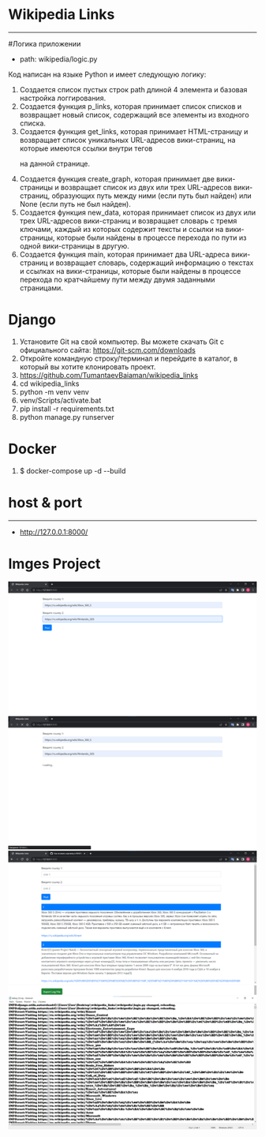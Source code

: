 # Wikipedia Links
***
#Логика приложении 
- path: wikipedia/logic.py

Код написан на языке Python и имеет следующую логику:
1. Создается список пустых строк path длиной 4 элемента и 
базовая настройка логгирования.
2. Создается функция p_links, которая принимает список 
списков и возвращает новый список, содержащий все элементы 
из входного списка.
3. Создается функция get_links, которая принимает 
HTML-страницу и возвращает список уникальных URL-адресов 
вики-страниц, на которые имеются ссылки внутри тегов <p> 
на данной странице.
4. Создается функция create_graph, которая принимает 
две вики-страницы и возвращает список из двух или 
трех URL-адресов вики-страниц, образующих путь между 
ними (если путь был найден) или None (если путь не был найден).
5. Создается функция new_data, которая принимает список 
из двух или трех URL-адресов вики-страниц и возвращает 
словарь с тремя ключами, каждый из которых содержит 
тексты и ссылки на вики-страницы, которые были найдены 
в процессе перехода по пути из одной вики-страницы в другую.
6. Создается функция main, которая принимает два 
URL-адреса вики-страниц и возвращает словарь, 
содержащий информацию о текстах и ссылках на 
вики-страницы, которые были найдены в процессе перехода 
по кратчайшему пути между двумя заданными страницами.


# Django
1. Установите Git на свой компьютер. Вы можете скачать Git с официального сайта: https://git-scm.com/downloads
2. Откройте командную строку/терминал и перейдите в каталог, в который вы хотите клонировать проект.
3. https://github.com/TumantaevBaiaman/wikipedia_links
4. cd wikipedia_links
5. python -m venv venv
6. venv/Scripts/activate.bat
7. pip install -r requirements.txt
8. python manage.py runserver

# Docker
1. $ docker-compose up -d --build


# host & port
***
- http://127.0.0.1:8000/

# Imges Project
![Image alt](https://github.com/TumantaevBaiaman/wikipedia_links/raw/master/images_project/p1.png)
![Image alt](https://github.com/TumantaevBaiaman/wikipedia_links/raw/master/images_project/p2.png)
![Image alt](https://github.com/TumantaevBaiaman/wikipedia_links/raw/master/images_project/p3.png)
![Image alt](https://github.com/TumantaevBaiaman/wikipedia_links/raw/master/images_project/p4.png)
![Image alt](https://github.com/TumantaevBaiaman/wikipedia_links/raw/master/images_project/p5.png)

